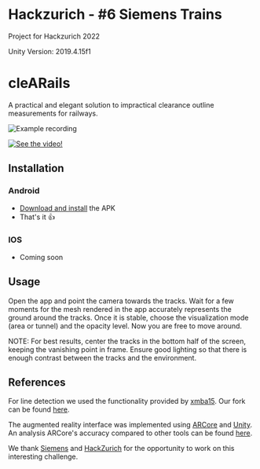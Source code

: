 # Hackzurich - #6 Siemens Trains

Project for Hackzurich 2022

Unity Version: 2019.4.15f1

# cleARails

A practical and elegant solution to impractical clearance outline measurements for railways.

![Example recording](https://github.com/Acrosicious/Hackzurich2022-Trains/blob/master/github-images/example.gif)

[![See the video!](https://i.ytimg.com/vi/jJIXsanoFkw/maxresdefault.jpg)](https://youtu.be/jJIXsanoFkw "See the video!")

## Installation

### Android

- [Download and install](https://github.com/Acrosicious/Hackzurich2022-Trains/releases/tag/portrait) the APK
- That's it 👍

### IOS

- Coming soon

## Usage

Open the app and point the camera towards the tracks. Wait for a few moments for
the mesh rendered in the app accurately represents the ground around the tracks.
Once it is stable, choose the visualization mode (area or tunnel) and the
opacity level. Now you are free to move around.

NOTE: For best results, center the tracks in the bottom half of the
screen, keeping the vanishing point in frame. Ensure good lighting so that
there is enough contrast between the tracks and the environment.

## References

For line detection we used the functionality provided by [xmba15](https://github.com/xmba15/rail_marking).
Our fork can be found [here](https://github.com/aleksandra-kim/rail_marking).

The augmented reality interface was implemented using [ARCore](https://developers.google.com/ar)
and [Unity](https://unity.com/). An analysis ARCore's accuracy compared to other
tools can be found [here](https://www.researchgate.net/publication/352312319_On_the_Accuracy_of_Google_Tango_in_Comparison_to_ARCore).

We thank [Siemens](https://www.siemens.com/) and [HackZurich](https://hackzurich.com/)
for the opportunity to work on this interesting challenge.
